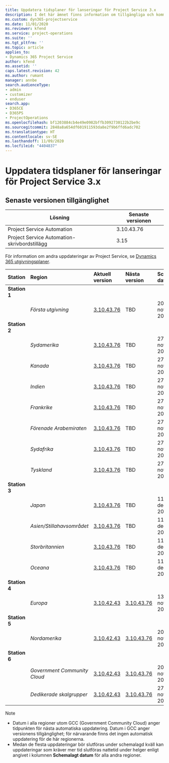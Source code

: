 ```yaml
---
title: Uppdatera tidsplaner för lanseringar för Project Service 3.x
description: I det här ämnet finns information om tillgängliga och kommande versioner av Dynamics 365 Project Service Automation.
ms.custom: dyn365-projectservice
ms.date: 11/01/2020
ms.reviewer: kfend
ms.service: project-operations
ms.suite: ''
ms.tgt_pltfrm: ''
ms.topic: article
applies_to:
- Dynamics 365 Project Service
author: kfend
ms.assetid: ''
caps.latest.revision: 42
ms.author: rumant
manager: annbe
search.audienceType:
- admin
- customizer
- enduser
search.app:
- D365CE
- D365PS
- ProjectOperations
ms.openlocfilehash: bf1203884cb4e49e0982bffb3092730122b2be9c
ms.sourcegitcommit: 2848a8a654df601911593da8e2f9b6ffd6adc702
ms.translationtype: HT
ms.contentlocale: sv-SE
ms.lasthandoff: 11/09/2020
ms.locfileid: "4404837"
---
```

# <a name="update-release-schedule-for-project-service-3x"></a>Uppdatera tidsplaner för lanseringar för Project Service 3.x

## <a name="latest-version-availability"></a>Senaste versionen tillgänglighet

| Lösning  | Senaste versionen |
|-------|----|
| Project Service Automation    | 3.10.43.76 |
| Project Service Automation-skrivbordstillägg                | 3.15          |

För information om andra uppdateringar av Project Service, se [Dynamics 365 utgivningsplaner](https://docs.microsoft.com/dynamics365/release-plans/). 

| Station  | Region | Aktuell version | Nästa version |  Schemalagt datum
| :---   | :---   | :---   | :---   |:---   |         
|<strong>Station 1</strong> | |  |  | |
| | <i>Första utgivning</i> | [3.10.43.76](whats-new-ur-25.md) | TBD | 20 november 2020
|<strong>Station 2</strong> | |  |  | |
| | <i>Sydamerika</i> | [3.10.43.76](whats-new-ur-25.md) | TBD | 27 november 2020
| | <i>Kanada</i> | [3.10.43.76](whats-new-ur-25.md) | TBD | 27 november 2020 
| | <i>Indien</i> | [3.10.43.76](whats-new-ur-25.md) | TBD | 27 november 2020
| | <i>Frankrike</i> | [3.10.43.76](whats-new-ur-25.md) | TBD | 27 november 2020
| | <i>Förenade Arabemiraten</i> | [3.10.43.76](whats-new-ur-25.md) | TBD | 27 november 2020
| | <i>Sydafrika</i> | [3.10.43.76](whats-new-ur-25.md) | TBD | 27 november 2020
| | <i>Tyskland</i> | [3.10.43.76](whats-new-ur-25.md) | TBD | 27 november 2020
|<strong>Station 3</strong> | |  |  | |
| | <i>Japan</i> | [3.10.43.76](whats-new-ur-25.md) | TBD | 11 december 2020
| | <i>Asien/Stillahavsområdet</i> | [3.10.43.76](whats-new-ur-25.md) | TBD | 11 december 2020
| | <i>Storbritannien</i> | [3.10.43.76](whats-new-ur-25.md) | TBD | 11 december 2020
| | <i>Oceana</i> | [3.10.43.76](whats-new-ur-25.md) | TBD | 11 december 2020
|<strong>Station 4</strong> | |  |  | |
| | <i>Europa</i> |[3.10.42.43](whats-new-ur-24.md) | [3.10.43.76](whats-new-ur-25.md) | 13 november 2020
|<strong>Station 5</strong> | |  |  | |
| | <i>Nordamerika</i> |[3.10.42.43](whats-new-ur-24.md) | [3.10.43.76](whats-new-ur-25.md) | 20 november 2020
|<strong>Station 6</strong> | |  |  | |
| | <i>Government Community Cloud</i> |[3.10.42.43](whats-new-ur-24.md) | [3.10.43.76](whats-new-ur-25.md) | 20 november 2020
| | <i>Dedikerade skalgrupper</i> |[3.10.42.43](whats-new-ur-24.md) | [3.10.43.76](whats-new-ur-25.md) | 27 november 2020

>[!Note]
> - Datum i alla regioner utom GCC (Government Community Cloud) anger tidpunkten för nästa automatiska uppdatering. Datum i GCC anger versionens tillgänglighet; för närvarande finns det ingen automatisk uppdatering för de här regionerna.
> - Medan de flesta uppdateringar bör slutföras under schemalagd kväll kan uppdateringar som kräver mer tid slutföras nattetid under helger enligt angivet i kolumnen **Schemalagt datum** för alla andra regioner.
